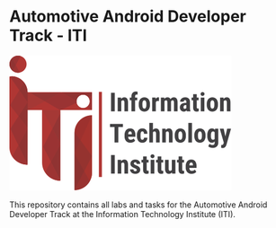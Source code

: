 # Automotive Android Developer Track - ITI
![ITI Logo](images/iti_logo.svg)


This repository contains all labs and tasks for the Automotive Android Developer Track at the Information Technology Institute (ITI).

